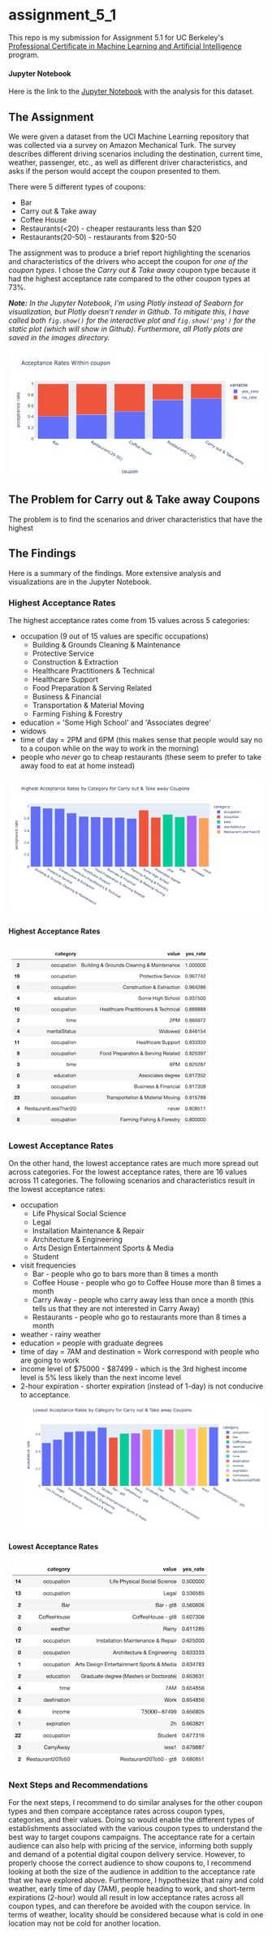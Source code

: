 # assignment_5_1

This repo is my submission for Assignment 5.1 for UC Berkeley's [Professional Certificate in Machine Learning and Artificial Intelligence](https://em-executive.berkeley.edu/professional-certificate-machine-learning-artificial-intelligence) program.

#### Jupyter Notebook
Here is the link to the [Jupyter Notebook](./prompt.ipynb) with the analysis for this dataset.

## The Assignment

We were given a dataset from the UCI Machine Learning repository that was collected via a survey on Amazon Mechanical Turk. The survey describes different driving scenarios including the destination, current time, weather, passenger, etc., as well as different driver characteristics, and asks if the person would accept the coupon presented to them.

There were 5 different types of coupons:
- Bar
- Carry out & Take away
- Coffee House
- Restaurants(<20) - cheaper restaurants less than $20
- Restaurants(20-50) - restaurants from $20-50

The assignment was to produce a brief report highlighting the scenarios and characteristics of the drivers who accept the coupon for _one of the coupon types_. I chose the _Carry out & Take away_ coupon type because it had the highest acceptance rate compared to the other coupon types at 73%.

_**Note:** In the Jupyter Notebook, I'm using Plotly instead of Seaborn for visualization, but Plotly doesn't render in Github. To mitigate this, I have called both `fig.show()` for the interactive plot and `fig.show('png')` for the static plot (which will show in Github). Furthermore, all Plotly plots are saved in the images directory._

![coupon types](./images/coupon_types.png)

## The Problem for Carry out & Take away Coupons

The problem is to find the scenarios and driver characteristics that have the highest 
## The Findings

Here is a summary of the findings. More extensive analysis and visualizations are in the Jupyter Notebook.

### Highest Acceptance Rates
The highest acceptance rates come from 15 values across 5 categories:
- occupation (9 out of 15 values are specific occupations)
  - Building & Grounds Cleaning & Maintenance
  - Protective Service
  - Construction & Extraction
  - Healthcare Practitioners & Technical
  - Healthcare Support
  - Food Preparation & Serving Related
  - Business & Financial
  - Transportation & Material Moving
  - Farming Fishing & Forestry
- education = 'Some High School' and 'Associates degree'
- widows
- time of day = 2PM and 6PM (this makes sense that people would say no to a coupon while on the way to work in the morning)
- people who _never_ go to cheap restaurants (these seem to prefer to take away food to eat at home instead)

![highest acceptance rates_plot](./images/highest_acceptance_rates_plot.png)

#### Highest Acceptance Rates
![highest acceptance rates](./images/highest_acceptance_rates.png)

### Lowest Acceptance Rates

On the other hand, the lowest acceptance rates are much more spread out across categories. For the lowest acceptance rates, there are 16 values across 11 categories.
The following scenarios and characteristics result in the lowest acceptance rates:
- occupation
  - Life Physical Social Science
  - Legal
  - Installation Maintenance & Repair
  - Architecture & Engineering
  - Arts Design Entertainment Sports & Media
  - Student
- visit frequencies
  - Bar - people who go to bars more than 8 times a month
  - Coffee House - people who go to Coffee House more than 8 times a month
  - Carry Away - people who carry away less than once a month (this tells us that they are not interested in Carry Away)
  - Restaurants - people who go to restaurants more than 8 times a month
- weather - rainy weather
- education = people with graduate degrees
- time of day = 7AM and destination = Work correspond with people who are going to work
- income level of $75000 - $87499 - which is the 3rd highest income level is 5% less likely than the next income level
- 2-hour expiration - shorter expiration (instead of 1-day) is not conducive to acceptance.
![lowest acceptance rates_plot](./images/lowest_acceptance_rates_plot.png)

#### Lowest Acceptance Rates
![lowest acceptance rates](./images/lowest_acceptance_rates.png)

### Next Steps and Recommendations
For the next steps, I recommend to do similar analyses for the other coupon types and then compare acceptance rates across coupon types, categories, and their values.
Doing so would enable the different types of establishments associated with the various coupon types to understand the best way to target coupons campaigns. The acceptance rate for a certain audience can also help with pricing of the service, informing both supply and demand of a potential digital coupon delivery service.
However, to properly choose the correct audience to show coupons to, I recommend looking at both the size of the audience in addition to the acceptance rate that we have explored above.
Furthermore, I hypothesize that rainy and cold weather, early time of day (7AM), people heading to work, and short-term expirations (2-hour) would all result in low acceptance rates across all coupon types, and can therefore be avoided with the coupon service.
In terms of weather, locality should be considered because what is cold in one location may not be cold for another location.



